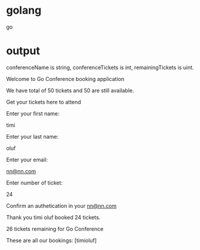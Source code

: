 # golang
go


# output

conferenceName is string, conferenceTickets is int, remainingTickets is uint.

Welcome to Go Conference booking application

We have total of 50 tickets and 50 are still available.

Get your tickets here to attend

Enter your first name: 

timi

Enter your last name: 

oluf

Enter your email: 

nn@nn.com

Enter number of ticket: 

24

Confirm an authetication in your nn@nn.com

Thank you timi oluf booked 24 tickets.

26 tickets remaining for Go Conference

These are all our bookings: [timioluf]